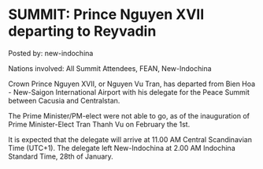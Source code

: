 # SUMMIT: Prince Nguyen XVII departing to Reyvadin

Posted by: new-indochina

Nations involved: All Summit Attendees, FEAN, New-Indochina

Crown Prince Nguyen XVII, or Nguyen Vu Tran, has departed from Bien Hoa - New-Saigon International Airport with his delegate for the Peace Summit between Cacusia and Centralstan.

The Prime Minister/PM-elect were not able to go, as of the inauguration of Prime Minister-Elect Tran Thanh Vu on February the 1st. 

It is expected that the delegate will arrive at 11.00 AM Central Scandinavian Time (UTC+1). The delegate left New-Indochina at 2.00 AM Indochina Standard Time, 28th of January.
